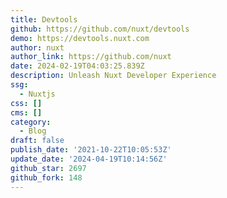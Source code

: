 ```yaml
---
title: Devtools
github: https://github.com/nuxt/devtools
demo: https://devtools.nuxt.com
author: nuxt
author_link: https://github.com/nuxt
date: 2024-02-19T04:03:25.839Z
description: Unleash Nuxt Developer Experience
ssg:
  - Nuxtjs
css: []
cms: []
category:
  - Blog
draft: false
publish_date: '2021-10-22T10:05:53Z'
update_date: '2024-04-19T10:14:56Z'
github_star: 2697
github_fork: 148
---
```

